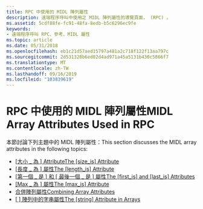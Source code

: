 ```yaml
---
title: RPC 中使用的 MIDL 陣列屬性
description: 遠端程序呼叫中使用之 MIDL 陣列屬性的導覽頁面， (RPC) 。
ms.assetid: 5cdf88fe-fc91-48fa-8edb-b5c6296ec9fe
keywords:
- 遠端程序呼叫 RPC、參考、MIDL 屬性
ms.topic: article
ms.date: 05/31/2018
ms.openlocfilehash: eb1c21d57aed15797a481a2c718f122f13aa797c
ms.sourcegitcommit: 2d531328b6ed82d4ad971a45a5131b430c5866f7
ms.translationtype: MT
ms.contentlocale: zh-TW
ms.lasthandoff: 09/16/2019
ms.locfileid: "103839619"
---
```

# <a name="midl-array-attributes-used-in-rpc"></a><span data-ttu-id="3bfec-104">RPC 中使用的 MIDL 陣列屬性</span><span class="sxs-lookup"><span data-stu-id="3bfec-104">MIDL Array Attributes Used in RPC</span></span>

<span data-ttu-id="3bfec-105">本節討論下列主題中的 MIDL 陣列屬性：</span><span class="sxs-lookup"><span data-stu-id="3bfec-105">This section discusses the MIDL array attributes in the following topics:</span></span>

-   <span data-ttu-id="3bfec-106">[\[大小 \_ 為 \] Attribute](the-size-is-attribute.md)</span><span class="sxs-lookup"><span data-stu-id="3bfec-106">[The \[size\_is\] Attribute](the-size-is-attribute.md)</span></span>
-   <span data-ttu-id="3bfec-107">[\[長度 \_ 為 \] 屬性](the-length-is-attribute.md)</span><span class="sxs-lookup"><span data-stu-id="3bfec-107">[The \[length\_is\] Attribute](the-length-is-attribute.md)</span></span>
-   <span data-ttu-id="3bfec-108">[\[第一個 \_ 是 \] 和 \[ 最後一個 \_ 是 \] 屬性](the-first-is-and-last-is-attributes.md)</span><span class="sxs-lookup"><span data-stu-id="3bfec-108">[The \[first\_is\] and \[last\_is\] Attributes](the-first-is-and-last-is-attributes.md)</span></span>
-   <span data-ttu-id="3bfec-109">[\[Max \_ 為 \] 屬性](the-max-is-attribute.md)</span><span class="sxs-lookup"><span data-stu-id="3bfec-109">[The \[max\_is\] Attribute](the-max-is-attribute.md)</span></span>
-   [<span data-ttu-id="3bfec-110">合併陣列屬性</span><span class="sxs-lookup"><span data-stu-id="3bfec-110">Combining Array Attributes</span></span>](combining-array-attributes.md)
-   <span data-ttu-id="3bfec-111">[\[ \] 陣列中的字串屬性](the-string-attribute-in-arrays.md)</span><span class="sxs-lookup"><span data-stu-id="3bfec-111">[The \[string\] Attribute in Arrays](the-string-attribute-in-arrays.md)</span></span>

 

 




